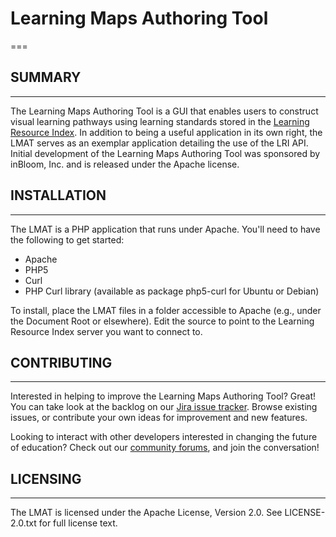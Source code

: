 # Learning Maps Authoring Tool
===

## SUMMARY
---
The Learning Maps Authoring Tool is a GUI that enables users to construct visual learning pathways using learning standards stored in the [Learning Resource Index](http://lri_url/fixme "Learning Resource Index"). In addition to being a useful application in its own right, the LMAT serves as an exemplar application detailing the use of the LRI API. Initial development of the Learning Maps Authoring Tool was sponsored by inBloom, Inc. and is released under the Apache license.

## INSTALLATION
---
The LMAT is a PHP application that runs under Apache. You'll need to have the following to get started:

- Apache
- PHP5
- Curl
- PHP Curl library (available as package php5-curl for Ubuntu or Debian)

To install, place the LMAT files in a folder accessible to Apache (e.g., under the Document Root or elsewhere). Edit the source to point to the Learning Resource Index server you want to connect to.

## CONTRIBUTING
---
Interested in helping to improve the Learning Maps Authoring Tool? Great! You can take look at the backlog on our [Jira issue tracker](https://support.inbloom.org "Jira"). Browse existing issues, or contribute your own ideas for improvement and new features.

Looking to interact with other developers interested in changing the future of education? Check out our [community forums](https://forums.inbloom.org/ "Forums"), and join the conversation!

## LICENSING
---
The LMAT is licensed under the Apache License, Version 2.0. See LICENSE-2.0.txt for full license text.